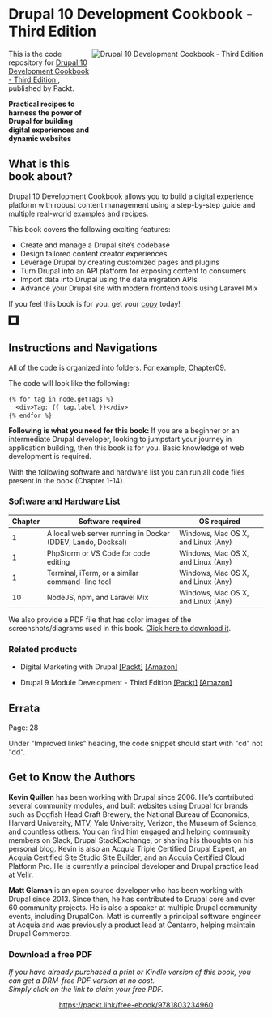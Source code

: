 # Drupal 10 Development Cookbook - Third Edition 

<a href="https://www.packtpub.com/product/drupal-10-development-cookbook-third-edition/9781803234960?utm_source=github&utm_medium=repository&utm_campaign="><img src="https://static.packt-cdn.com/products/9781803234960/cover/smaller" alt="Drupal 10 Development Cookbook - Third Edition " height="256px" align="right"></a>

This is the code repository for [Drupal 10 Development Cookbook - Third Edition ](https://www.packtpub.com/product/drupal-10-development-cookbook-third-edition/9781803234960?utm_source=github&utm_medium=repository&utm_campaign=), published by Packt.

**Practical recipes to harness the power of Drupal for building digital experiences and dynamic websites**

## What is this book about?
Drupal 10 Development Cookbook allows you to build a digital experience platform with robust content management using a step-by-step guide and multiple real-world examples and recipes.

This book covers the following exciting features:
* Create and manage a Drupal site’s codebase
* Design tailored content creator experiences
* Leverage Drupal by creating customized pages and plugins
* Turn Drupal into an API platform for exposing content to consumers
* Import data into Drupal using the data migration APIs
* Advance your Drupal site with modern frontend tools using Laravel Mix

If you feel this book is for you, get your [copy](https://www.amazon.com/dp/1803234962) today!

<a href="https://www.packtpub.com/?utm_source=github&utm_medium=banner&utm_campaign=GitHubBanner"><img src="https://raw.githubusercontent.com/PacktPublishing/GitHub/master/GitHub.png" 
alt="https://www.packtpub.com/" border="5" /></a>

## Instructions and Navigations
All of the code is organized into folders. For example, Chapter09.

The code will look like the following:
```
{% for tag in node.getTags %}
  <div>Tag: {{ tag.label }}</div>
{% endfor %}
```

**Following is what you need for this book:**
If you are a beginner or an intermediate Drupal developer, looking to jumpstart your journey in application building, then this book is for you. Basic knowledge of web development is required.

With the following software and hardware list you can run all code files present in the book (Chapter 1-14).
### Software and Hardware List
| Chapter | Software required | OS required |
| -------- | ------------------------------------ | ----------------------------------- |
| 1 | A local web server running in Docker (DDEV, Lando, Docksal) | Windows, Mac OS X, and Linux (Any) |
| 1 | PhpStorm or VS Code for code editing | Windows, Mac OS X, and Linux (Any) |
| 1 | Terminal, iTerm, or a similar command-line tool | Windows, Mac OS X, and Linux (Any) |
| 10 | NodeJS, npm, and Laravel Mix | Windows, Mac OS X, and Linux (Any) |

We also provide a PDF file that has color images of the screenshots/diagrams used in this book. [Click here to download it]( https://packt.link/N7EpQ).

### Related products
* Digital Marketing with Drupal  [[Packt]](https://www.packtpub.com/product/digital-marketing-with-drupal/9781801071895?utm_source=github&utm_medium=repository&utm_campaign=) [[Amazon]](https://www.amazon.com/dp/1801071896)

* Drupal 9 Module Development - Third Edition  [[Packt]](https://www.packtpub.com/product/drupal-9-module-development-third-edition/9781800204621?utm_source=github&utm_medium=repository&utm_campaign=) [[Amazon]](https://www.amazon.com/dp/1800204620)

## Errata
Page: 28

Under "Improved links" heading, the code snippet should start with "cd" not "dd".

## Get to Know the Authors
**Kevin Quillen**
has been working with Drupal since 2006. He’s contributed several community modules, and built websites using Drupal for brands such as Dogfish Head Craft Brewery, the National Bureau of Economics, Harvard University, MTV, Yale University, Verizon, the Museum of Science, and countless others. You can find him engaged and helping community members on Slack, Drupal StackExchange, or sharing his thoughts on his personal blog. Kevin is also an Acquia Triple Certified Drupal Expert, an Acquia Certified Site Studio Site Builder, and an Acquia Certified Cloud Platform Pro. He is currently a principal developer and Drupal practice lead at Velir.

**Matt Glaman**
is an open source developer who has been working with Drupal since 2013. Since then, he has contributed to Drupal core and over 60 community projects. He is also a speaker at multiple Drupal community events, including DrupalCon. Matt is currently a principal software engineer at Acquia and was previously a product lead at Centarro, helping maintain Drupal Commerce.




### Download a free PDF

 <i>If you have already purchased a print or Kindle version of this book, you can get a DRM-free PDF version at no cost.<br>Simply click on the link to claim your free PDF.</i>
<p align="center"> <a href="https://packt.link/free-ebook/9781803234960">https://packt.link/free-ebook/9781803234960 </a> </p>
